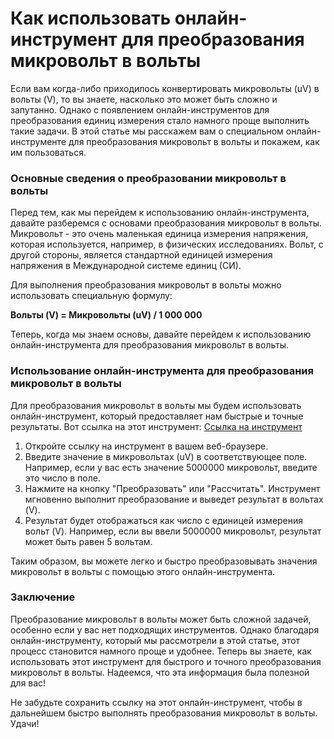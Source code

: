 Как использовать онлайн-инструмент для преобразования микровольт в вольты
=========================================================================

Если вам когда-либо приходилось конвертировать микровольты (uV) в вольты (V), то вы знаете, насколько это может быть сложно и запутанно. Однако с появлением онлайн-инструментов для преобразования единиц измерения стало намного проще выполнить такие задачи. В этой статье мы расскажем вам о специальном онлайн-инструменте для преобразования микровольт в вольты и покажем, как им пользоваться.

### Основные сведения о преобразовании микровольт в вольты

Перед тем, как мы перейдем к использованию онлайн-инструмента, давайте разберемся с основами преобразования микровольт в вольты. Микровольт - это очень маленькая единица измерения напряжения, которая используется, например, в физических исследованиях. Вольт, с другой стороны, является стандартной единицей измерения напряжения в Международной системе единиц (СИ).

Для выполнения преобразования микровольт в вольты можно использовать специальную формулу:

**Вольты (V) = Микровольты (uV) / 1 000 000**

Теперь, когда мы знаем основы, давайте перейдем к использованию онлайн-инструмента для преобразования микровольт в вольты.

### Использование онлайн-инструмента для преобразования микровольт в вольты

Для преобразования микровольт в вольты мы будем использовать онлайн-инструмент, который предоставляет нам быстрые и точные результаты. Вот ссылка на этот инструмент: [Ссылка на инструмент](https://www.onlinecalculatorsfree.com/ru/convert/microvolts-to-volts.html)

1. Откройте ссылку на инструмент в вашем веб-браузере.
2. Введите значение в микровольтах (uV) в соответствующее поле. Например, если у вас есть значение 5000000 микровольт, введите это число в поле.
3. Нажмите на кнопку "Преобразовать" или "Рассчитать". Инструмент мгновенно выполнит преобразование и выведет результат в вольтах (V).
4. Результат будет отображаться как число с единицей измерения вольт (V). Например, если вы ввели 5000000 микровольт, результат может быть равен 5 вольтам.

Таким образом, вы можете легко и быстро преобразовывать значения микровольт в вольты с помощью этого онлайн-инструмента.

### Заключение

Преобразование микровольт в вольты может быть сложной задачей, особенно если у вас нет подходящих инструментов. Однако благодаря онлайн-инструменту, который мы рассмотрели в этой статье, этот процесс становится намного проще и удобнее. Теперь вы знаете, как использовать этот инструмент для быстрого и точного преобразования микровольт в вольты. Надеемся, что эта информация была полезной для вас!

Не забудьте сохранить ссылку на этот онлайн-инструмент, чтобы в дальнейшем быстро выполнять преобразования микровольт в вольты. Удачи!